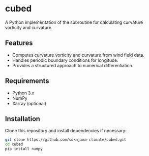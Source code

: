 # cubed
A Python implementation of the subroutine for calculating curvature vorticity and curvature.

## Features
- Computes curvature vorticity and curvature from wind field data.
- Handles periodic boundary conditions for longitude.
- Provides a structured approach to numerical differentiation.

## Requirements
- Python 3.x
- NumPy
- Xarray (optional)

## Installation
Clone this repository and install dependencies if necessary:
```bash
git clone https://github.com/sokajima-climate/cubed.git
cd cubed
pip install numpy
